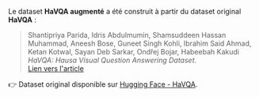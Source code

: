  Le dataset **HaVQA augmenté** a été construit à partir du dataset original **HaVQA** :  
> Shantipriya Parida, Idris Abdulmumin, Shamsuddeen Hassan Muhammad, Aneesh Bose, Guneet Singh Kohli, Ibrahim Said Ahmad, Ketan Kotwal, Sayan Deb Sarkar, Ondřej Bojar, Habeebah Kakudi 
> *HaVQA: Hausa Visual Question Answering Dataset*.  
> [Lien vers l'article](https://aclanthology.org/2023.findings-acl.646/)

👉 Dataset original disponible sur [Hugging Face - HaVQA](https://huggingface.co/datasets/HausaNLP/HausaVQA).
